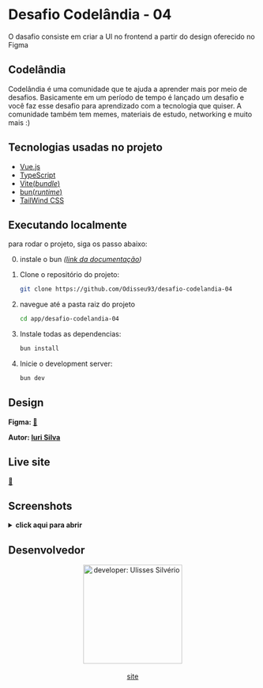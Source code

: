 # Desafio Codelândia - 04

O dasafio consiste em criar a UI no frontend a partir do design oferecido no Figma

## Codelândia
Codelândia é uma comunidade que te ajuda a aprender mais por meio de desafios. Basicamente em um período de tempo é lançado um desafio e você faz esse desafio para aprendizado com a tecnologia que quiser. A comunidade também tem memes, materiais de estudo, networking e muito mais :)

## Tecnologias usadas no projeto
- [Vue.js](https://vuejs.org/)
- [TypeScript](https://www.typescriptlang.org/)
- [Vite(*bundle*)](https://vitejs.dev/)
- [bun(*runtime*)](https://bun.sh/)
- [TailWind CSS](https://tailwindcss.com/)

## Executando localmente

para rodar o projeto, siga os passo abaixo:

0. instale o bun
*([link da documentação](https://bun.sh/docs/installation))*

1. Clone o repositório do projeto:

   ```bash
   git clone https://github.com/Odisseu93/desafio-codelandia-04
   ```

2. navegue até a pasta raiz do projeto

   ```bash
   cd app/desafio-codelandia-04
   ```

3. Instale todas as dependencias:

   ```bash
   bun install
   ```

4. Inicie o development server:

   ```bash
   bun dev
   ```

## Design
**Figma: [🔗️](https://www.figma.com/file/Yb9IBH56g7T1hdIyZ3BMNO/Desafios---Codel%C3%A2ndia?type=design&node-id=4261%3A2&mode=dev)**

**Autor: [Iuri Silva](https://www.instagram.com/iuricode/)**

## Live site
**[🔗️]()**

## Screenshots

<details>
<summary>
<b>click aqui para abrir</b>
</summary>


</details>

## Desenvolvedor

<div align="center">
  <img src="https://user-images.githubusercontent.com/76600539/235897309-88ab21df-d0be-4905-829c-36ab68ebc2e8.png" alt="developer: Ulisses Silvério"    width="200px" align="center"/>
</div>
<br>
<div align="center" margin="50px">
 <a href="https://www.ulisses.tec.br" align="center">
   site
</a>
</div>
